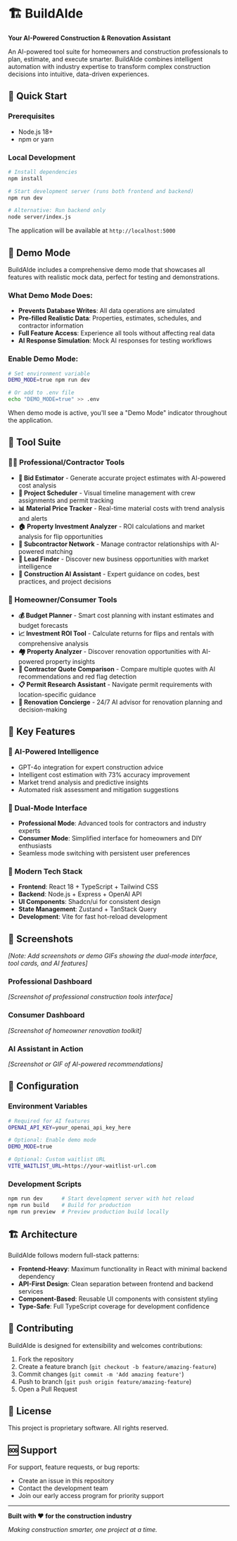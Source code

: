 # 🏗️ BuildAIde

**Your AI-Powered Construction & Renovation Assistant**

An AI-powered tool suite for homeowners and construction professionals to plan, estimate, and execute smarter. BuildAIde combines intelligent automation with industry expertise to transform complex construction decisions into intuitive, data-driven experiences.

## 🚀 Quick Start

### Prerequisites
- Node.js 18+ 
- npm or yarn

### Local Development
```bash
# Install dependencies
npm install

# Start development server (runs both frontend and backend)
npm run dev

# Alternative: Run backend only
node server/index.js
```

The application will be available at `http://localhost:5000`

## 🧪 Demo Mode

BuildAIde includes a comprehensive demo mode that showcases all features with realistic mock data, perfect for testing and demonstrations.

### What Demo Mode Does:
- **Prevents Database Writes**: All data operations are simulated
- **Pre-filled Realistic Data**: Properties, estimates, schedules, and contractor information
- **Full Feature Access**: Experience all tools without affecting real data
- **AI Response Simulation**: Mock AI responses for testing workflows

### Enable Demo Mode:
```bash
# Set environment variable
DEMO_MODE=true npm run dev

# Or add to .env file
echo "DEMO_MODE=true" >> .env
```

When demo mode is active, you'll see a "Demo Mode" indicator throughout the application.

## 🧰 Tool Suite

### 👷‍♂️ Professional/Contractor Tools
- **🔨 Bid Estimator** - Generate accurate project estimates with AI-powered cost analysis
- **📅 Project Scheduler** - Visual timeline management with crew assignments and permit tracking
- **📊 Material Price Tracker** - Real-time material costs with trend analysis and alerts
- **🏠 Property Investment Analyzer** - ROI calculations and market analysis for flip opportunities
- **🤝 Subcontractor Network** - Manage contractor relationships with AI-powered matching
- **🎯 Lead Finder** - Discover new business opportunities with market intelligence
- **🤖 Construction AI Assistant** - Expert guidance on codes, best practices, and project decisions

### 🏡 Homeowner/Consumer Tools
- **💰 Budget Planner** - Smart cost planning with instant estimates and budget forecasts
- **📈 Investment ROI Tool** - Calculate returns for flips and rentals with comprehensive analysis
- **🏘️ Property Analyzer** - Discover renovation opportunities with AI-powered property insights
- **👥 Contractor Quote Comparison** - Compare multiple quotes with AI recommendations and red flag detection
- **📋 Permit Research Assistant** - Navigate permit requirements with location-specific guidance
- **🤖 Renovation Concierge** - 24/7 AI advisor for renovation planning and decision-making

## 🎯 Key Features

### 🧠 AI-Powered Intelligence
- GPT-4o integration for expert construction advice
- Intelligent cost estimation with 73% accuracy improvement
- Market trend analysis and predictive insights
- Automated risk assessment and mitigation suggestions

### 🎨 Dual-Mode Interface
- **Professional Mode**: Advanced tools for contractors and industry experts
- **Consumer Mode**: Simplified interface for homeowners and DIY enthusiasts
- Seamless mode switching with persistent user preferences

### 📱 Modern Tech Stack
- **Frontend**: React 18 + TypeScript + Tailwind CSS
- **Backend**: Node.js + Express + OpenAI API
- **UI Components**: Shadcn/ui for consistent design
- **State Management**: Zustand + TanStack Query
- **Development**: Vite for fast hot-reload development

## 📸 Screenshots

*[Note: Add screenshots or demo GIFs showing the dual-mode interface, tool cards, and AI features]*

### Professional Dashboard
*[Screenshot of professional construction tools interface]*

### Consumer Dashboard  
*[Screenshot of homeowner renovation toolkit]*

### AI Assistant in Action
*[Screenshot or GIF of AI-powered recommendations]*

## 🔧 Configuration

### Environment Variables
```bash
# Required for AI features
OPENAI_API_KEY=your_openai_api_key_here

# Optional: Enable demo mode
DEMO_MODE=true

# Optional: Custom waitlist URL
VITE_WAITLIST_URL=https://your-waitlist-url.com
```

### Development Scripts
```bash
npm run dev      # Start development server with hot reload
npm run build    # Build for production
npm run preview  # Preview production build locally
```

## 🏗️ Architecture

BuildAIde follows modern full-stack patterns:
- **Frontend-Heavy**: Maximum functionality in React with minimal backend dependency
- **API-First Design**: Clean separation between frontend and backend services
- **Component-Based**: Reusable UI components with consistent styling
- **Type-Safe**: Full TypeScript coverage for development confidence

## 🤝 Contributing

BuildAIde is designed for extensibility and welcomes contributions:

1. Fork the repository
2. Create a feature branch (`git checkout -b feature/amazing-feature`)
3. Commit changes (`git commit -m 'Add amazing feature'`)
4. Push to branch (`git push origin feature/amazing-feature`)
5. Open a Pull Request

## 📄 License

This project is proprietary software. All rights reserved.

## 🆘 Support

For support, feature requests, or bug reports:
- Create an issue in this repository
- Contact the development team
- Join our early access program for priority support

---

**Built with ❤️ for the construction industry**

*Making construction smarter, one project at a time.*